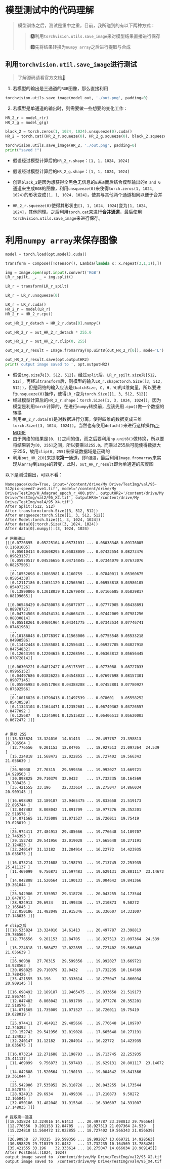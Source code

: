 # 模型测试中的代码理解

> 模型训练之后，测试是重中之重，目前，我所碰到的有以下两种方式：
>
> > 🅰利用`torchvision.utils.save_image`来对模型结果直接进行保存
> >
> > 🅱先将结果转换为`numpy array`之后进行提取与合成



## 利用`torchvision.util.save_image`进行测试

> 了解源码请看官方文档[📒](https://pytorch.org/docs/stable/_modules/torchvision/utils.html#save_image)

1. 若模型的输出是三通道的`RGB`图像，那么直接利用

```python
torchvision.utils.save_image(model_out, './out.png', padding=0)
```

2. 若模型是单通道的输出时，则需要做一些想要的变化工作：

```python
HR_2_r = model_r(r) 
HR_2_g = model_g(g)

black_2 = torch.zeros(1, 1024, 1024).unsqueeze(0).cuda()
HR_2 = torch.cat((HR_2_r.squeeze(0), HR_2_g.squeeze(0), black_2.squeeze(0))).unsqueeze(0)

torchvision.utils.save_image(HR_2, './out.png', padding=0)
print("saved !")
```

- 假设经过模型计算后的`HR_2_r.shape`：`[1, 1, 1024, 1024]`
- 假设经过模型计算后的`HR_2_g.shape`：`[1, 1, 1024, 1024]`

- 创建`black_2`是因为想获得全黑色无信息的`B通道`而后结合模型输出的`R and G`通道来生成`RGB`的图像，利用`unsqueeze(0)`来使得`torch.zeros(1, 1024, 1024)`的形状变成`[1, 1, 1024, 1024]`，使其与其他两个通道相同以便于合并
- `HR_2_r.squeeze(0)`使得其形状由`[1, 1, 1024, 1024]`变为`[1, 1024, 1024]`，其他同理。之后利用`torch.cat`来进行**合并通道**，最后使用`torchvision.utils.save_image`来进行保存。



# 利用`numpy array`来保存图像

```python
model = torch.load(opt.model).cuda()

transform = Compose([ToTensor(), Lambda(lambda x: x.repeat(3,1,1)),])

img = Image.open(opt.input).convert('RGB')
LR_r_spilt, _, _ = img.split()

LR_r = transform(LR_r_spilt)

LR_r = LR_r.unsqueeze(0)

LR_r = LR_r.cuda()
HR_2_r = model(LR_r)
HR_2_r = HR_2_r.cpu()

out_HR_2_r_detach = HR_2_r.data[0].numpy() 

out_HR_2_r = out_HR_2_r_detach * 255.0

out_HR_2_r = out_HR_2_r.clip(0, 255)

out_HR_2_r_result = Image.fromarray(np.uint8(out_HR_2_r[0]), mode='L')

out_HR_2_r_result.save(opt.outputHR2)
print('output image saved to ', opt.outputHR2)
```

- 假设`img.size`为`[3, 512, 512]`，经过`split`后，`LR_r_spilt.size`为`[512, 512]`，再经过`transform`后，则模型的输入`LR_r.shape`:`torch.Size([3, 512, 512])`，但是网络的输入应该是`[batchSize, C, H, W]`的4维向量，所以要进行`unsqueeze(0)`操作，使得`LR_r`变为`torch.Size([1, 3, 512, 512])`
- 经过模型计算后的`HR_2_r.shape`：`torch.Size([1, 3, 1024, 1024])`，因为模型是利用`torch`计算的，在进行`numpy`转换前，应该先用`.cpu()`做一个数据的转换
- 利用`HR_2_r.data[0]`是对数据进行分离，使得四维的数据变成三维`torch.Size([3, 1024, 1024])`。当然也有使用`detach()`来进行这样操作[👉MORE](https://stackoverflow.com/questions/49768306/pytorch-tensor-to-numpy-array)
- 由于网络的结果是`[0, 1]`之间的值，而之后要利用`np.unit8()`做转换，所以要将结果转为`[0, 255]`之间，所以要乘以`255.0`。而乘以255后可能使得数据大于255，故用`clip(0, 255)`来保证数据域是正确的
- 利用`out_HR_2[0]`来提取**第一**通道，即`R通道`，最后利用`Image.fromarray`来实现从`array`到`Image`的转变，此时，`out_HR_r_result`即为单通道的灰度图

以下是测试输出，可以不看：

```shell
Namespace(cuda=True, input='/content/drive/My Drive/TestImg/val/95-512pix-speed7-ave1.tif', model='/content/drive/My Drive/TestImg/H_Adagrad_epoch_r_400.pth', outputHR2='/content/drive/My Drive/TestImg/val2/95_X2.tif', outputHR4='/content/drive/My Drive/TestImg/val4/95_X4.tif')
After Split:(512, 512)
After transform:torch.Size([3, 512, 512])
After unsqueeze:torch.Size([1, 3, 512, 512])
After Model:torch.Size([1, 3, 1024, 1024])
After data[0]:torch.Size([3, 1024, 1024])
After data[0].numpy():(3, 1024, 1024)

# 网络输出
[[[0.0726895  0.05225104 0.05731031 ... 0.08038348 0.09176005 0.11681005]
  [0.05010414 0.03608295 0.05038059 ... 0.07422554 0.08273476 0.09623137]
  [0.05970517 0.04536656 0.04714845 ... 0.07344079 0.07673076 0.08257505]
  ...
  [0.10552698 0.10863981 0.1160759  ... 0.07840011 0.05360675 0.05854338]
  [0.12117186 0.11651129 0.12565961 ... 0.06953818 0.03986105 0.05407226]
  [0.13890806 0.13018039 0.12679848 ... 0.07166685 0.05829817 0.08199665]]

 [[0.06548429 0.04780073 0.05077077 ... 0.07777905 0.08438891 0.08978723]
  [0.04724503 0.03454134 0.04663415 ... 0.07442069 0.07981256 0.08830814]
  [0.05518261 0.04601964 0.04341775 ... 0.07343534 0.07746741 0.07461968]
  ...
  [0.10186043 0.10778397 0.11563006 ... 0.07755548 0.05533218 0.04998586]
  [0.11432448 0.11585081 0.12556481 ... 0.06927705 0.04027918 0.04754832]
  [0.12643194 0.12204635 0.12268594 ... 0.06363812 0.05656445 0.07072814]]

 [[0.06303221 0.04812427 0.05175997 ... 0.0773088  0.08727033 0.09965152]
  [0.04497686 0.03826225 0.04548033 ... 0.07697698 0.08157301 0.09077145]
  [0.05506983 0.04517868 0.04388288 ... 0.07452801 0.07780927 0.07592566]
  ...
  [0.10016826 0.10798413 0.11497539 ... 0.078601   0.05558252 0.05430539]
  [0.11343104 0.11644471 0.12352681 ... 0.06749362 0.03726557 0.0477092 ]
  [0.125687   0.12345901 0.12515822 ... 0.06406513 0.05620003 0.0672472 ]]]
  

# 乘以 255
[[[18.535824  13.324016  14.61413   ... 20.497787  23.398813  29.786564 ]
  [12.776556   9.201153  12.84705   ... 18.927513  21.097364  24.539    ]
  [15.224818  11.568472  12.022855  ... 18.727402  19.566343  21.056639 ]
  ...
  [26.90938   27.70315   29.599356  ... 19.992027  13.669721  14.928563 ]
  [30.898825  29.710379  32.0432    ... 17.732235  10.164569  13.788426 ]
  [35.421555  33.196     32.333614  ... 18.275047  14.866034  20.909145 ]]

 [[16.698492  12.189187  12.9465475 ... 19.833658  21.519173  22.895744 ]
  [12.047482   8.808042  11.891709  ... 18.977276  20.352201  22.518576 ]
  [14.071565  11.735009  11.071527  ... 18.726011  19.75419   19.028019 ]
  ...
  [25.974411  27.484913  29.485666  ... 19.776648  14.109707  12.746393 ]
  [29.152742  29.541956  32.019028  ... 17.665648  10.271191  12.124823 ]
  [32.240147  31.12182   31.284914  ... 16.22772   14.423935  18.035675 ]]

 [[16.073214  12.271688  13.198793  ... 19.713745  22.253935  25.411137 ]
  [11.469099   9.756873  11.597483  ... 19.629131  20.801117  23.14672  ]
  [14.042808  11.520564  11.190133  ... 19.004642  19.841366  19.361044 ]
  ...
  [25.542906  27.535952  29.318726  ... 20.043255  14.173544  13.847875 ]
  [28.924913  29.6934    31.499336  ... 17.210873   9.50272   12.165845 ]
  [32.050186  31.482048  31.915346  ... 16.336607  14.331007  17.148035 ]]]

# clip之后
[[[18.535824  13.324016  14.61413   ... 20.497787  23.398813  29.786564 ]
  [12.776556   9.201153  12.84705   ... 18.927513  21.097364  24.539    ]
  [15.224818  11.568472  12.022855  ... 18.727402  19.566343  21.056639 ]
  ...
  [26.90938   27.70315   29.599356  ... 19.992027  13.669721  14.928563 ]
  [30.898825  29.710379  32.0432    ... 17.732235  10.164569  13.788426 ]
  [35.421555  33.196     32.333614  ... 18.275047  14.866034  20.909145 ]]

 [[16.698492  12.189187  12.9465475 ... 19.833658  21.519173  22.895744 ]
  [12.047482   8.808042  11.891709  ... 18.977276  20.352201  22.518576 ]
  [14.071565  11.735009  11.071527  ... 18.726011  19.75419   19.028019 ]
  ...
  [25.974411  27.484913  29.485666  ... 19.776648  14.109707  12.746393 ]
  [29.152742  29.541956  32.019028  ... 17.665648  10.271191  12.124823 ]
  [32.240147  31.12182   31.284914  ... 16.22772   14.423935  18.035675 ]]

 [[16.073214  12.271688  13.198793  ... 19.713745  22.253935  25.411137 ]
  [11.469099   9.756873  11.597483  ... 19.629131  20.801117  23.14672  ]
  [14.042808  11.520564  11.190133  ... 19.004642  19.841366  19.361044 ]
  ...
  [25.542906  27.535952  29.318726  ... 20.043255  14.173544  13.847875 ]
  [28.924913  29.6934    31.499336  ... 17.210873   9.50272   12.165845 ]
  [32.050186  31.482048  31.915346  ... 16.336607  14.331007  17.148035 ]]]

# 提取第一通道
[[18.535824 13.324016 14.61413  ... 20.497787 23.398813 29.786564]
 [12.776556  9.201153 12.84705  ... 18.927513 21.097364 24.539   ]
 [15.224818 11.568472 12.022855 ... 18.727402 19.566343 21.056639]
 ...
 [26.90938  27.70315  29.599356 ... 19.992027 13.669721 14.928563]
 [30.898825 29.710379 32.0432   ... 17.732235 10.164569 13.788426]
 [35.421555 33.196    32.333614 ... 18.275047 14.866034 20.909145]]
After PostDeal:(1024, 1024)
output image saved to  /content/drive/My Drive/TestImg/val2/95_X2.tif
output image saved to  /content/drive/My Drive/TestImg/val4/95_X4.tif
```



